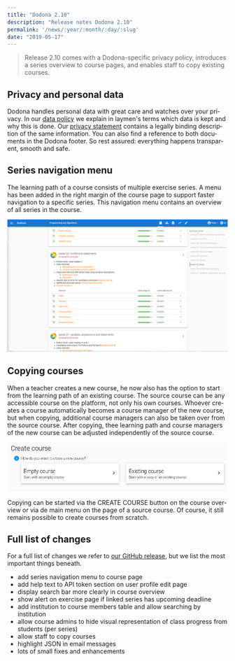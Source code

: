 ```yaml
---
title: "Dodona 2.10"
description: "Release notes Dodona 2.10"
permalink: '/news/:year/:month/:day/:slug'
date: "2019-05-17"
---
```


<NewsHeader :title="$frontmatter.title" :date="$frontmatter.date" lang="en" />

> Release 2.10 comes with a Dodona-specific privacy policy, introduces a series overview to course pages, and enables staff to copy existing courses.

## Privacy and personal data

Dodona handles personal data with great care and watches over your privacy. In our [data policy](https://dodona.ugent.be/data/) we explain in laymen's terms which data is kept and why this is done. Our [privacy statement](https://dodona.ugent.be/privacy/) contains a legally binding description of the same information. You can also find a reference to both documents in the Dodona footer. So rest assured: everything happens transparent, smooth and safe.

## Series navigation menu

The learning path of a course consists of multiple exercise series. A menu has been added in the right margin of the course page to support faster navigation to a specific series. This navigation menu contains an overview of all series in the course.

![navigation](./navigation.png)


## Copying courses

When a teacher creates a new course, he now also has the option to start from the learning path of an existing course. The source course can be any accessible course on the platform, not only his own courses. Whoever creates a course automatically becomes a course manager of the new course, but when copying, additional course managers can also be taken over from the source course. After copying, thee learning path and course managers of the new course can be adjusted independently of the source course.

![create course](./create-course.png)


Copying can be started via the CREATE COURSE button on the course overview or via de main menu on the page of a source course. Of course, it still remains possible to create courses from scratch.  

## Full list of changes

For a full list of changes we refer to [our GitHub release](https://github.com/dodona-edu/dodona/releases/tag/2.10), but we list the most important things beneath.

*   add series navigation menu to course page
*   add help text to API token section on user profile edit page
*   display search bar more clearly in course overview
*   show alert on exercise page if linked series has upcoming deadline
*   add institution to course members table and allow searching by institution
*   allow course admins to hide visual representation of class progress from students (per series)
*   allow staff to copy courses
*   highlight JSON in email messages
*   lots of small fixes and enhancements
